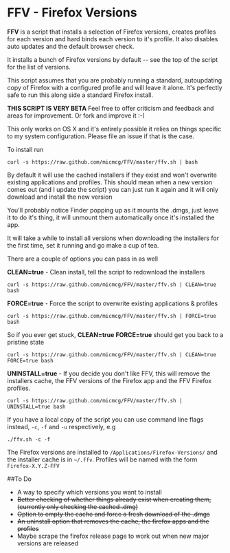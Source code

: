 # FFV - Firefox Versions

**FFV** is a script that installs a selection of Firefox versions, creates profiles for each version and hard binds each version to it's profile. It also disables auto updates and the default browser check.

It installs a bunch of Firefox versions by default -- see the top of the script for the list of versions.

This script assumes that you are probably running a standard, autoupdating copy of Firefox with a configured profile and will leave it alone. It's perfectly safe to run this along side a standard Firefox install.

**THIS SCRIPT IS VERY BETA**
Feel free to offer criticism and feedback and areas for improvement. Or fork and improve it :-)

This only works on OS X and it's entirely possible it relies on things specific to my system configuration. Please file an issue if that is the case.

To install run

	curl -s https://raw.github.com/micmcg/FFV/master/ffv.sh | bash

By default it will use the cached installers if they exist and won't overwrite existing applications and profiles. This should mean when a new version comes out (and I update the script) you can just run it again and it will only download and install the new version

You'll probably notice Finder popping up as it mounts the .dmgs, just leave it to do it's thing, it will unmount them automatically once it's installed the app.

It will take a while to install all versions when downloading the installers for the first time, set it running and go make a cup of tea.

There are a couple of options you can pass in as well

**CLEAN=true** - Clean install, tell the script to redownload the installers

	curl -s https://raw.github.com/micmcg/FFV/master/ffv.sh | CLEAN=true bash

**FORCE=true** - Force the script to overwrite existing applications & profiles

	curl -s https://raw.github.com/micmcg/FFV/master/ffv.sh | FORCE=true bash

So if you ever get stuck, **CLEAN=true FORCE=true** should get you back to a pristine state

	curl -s https://raw.github.com/micmcg/FFV/master/ffv.sh | CLEAN=true FORCE=true bash

**UNINSTALL=true** - If you decide you don't like FFV, this will remove the installers cache, the FFV versions of the Firefox app and the FFV Firefox profiles.

	curl -s https://raw.github.com/micmcg/FFV/master/ffv.sh | UNINSTALL=true bash

If you have a local copy of the script you can use command line flags instead, `-c`, `-f` and `-u` respectively, e.g

	./ffv.sh -c -f

The Firefox versions are installed to `/Applications/Firefox-Versions/` and the installer cache is in `~/.ffv`. Profiles will be named with the form `Firefox-X.Y.Z-FFV`

##To Do

* A way to specify which versions you want to install
* ~~Better checking of whether things already exist when creating them, (currently only checking the cached .dmg)~~
* ~~Option to empty the cache and force a fresh download of the .dmgs~~
* ~~An uninstall option that removes the cache, the firefox apps and the profiles~~
* Maybe scrape the firefox release page to work out when new major versions are released
